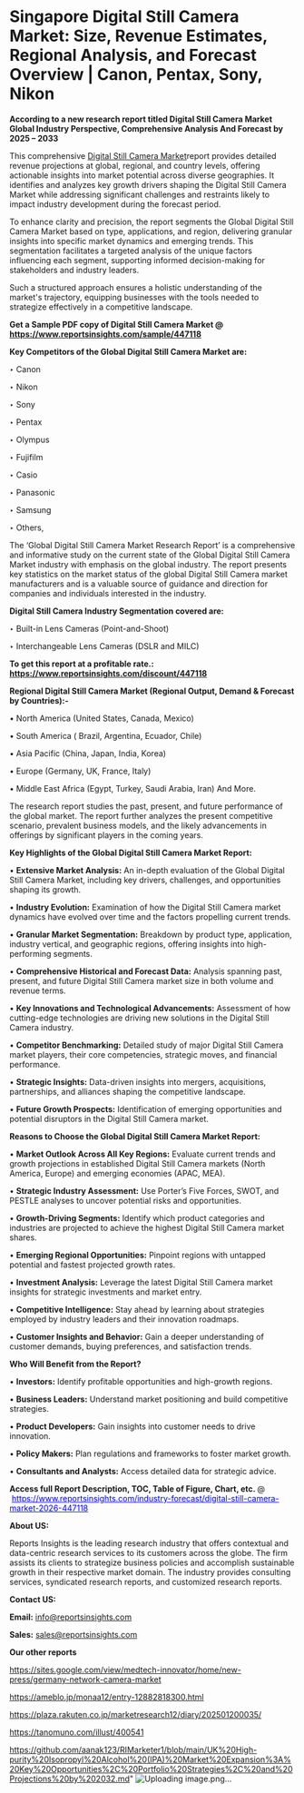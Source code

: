 # Singapore Digital Still Camera Market: Size, Revenue Estimates, Regional Analysis, and Forecast Overview | Canon, Pentax, Sony, Nikon

<strong>According to a new research report titled Digital Still Camera Market Global Industry Perspective, Comprehensive Analysis And Forecast by 2025 – 2033</strong>

This comprehensive <a href=https://www.reportsinsights.com/sample/447118>Digital Still Camera Market</a>report provides detailed revenue projections at global, regional, and country levels, offering actionable insights into market potential across diverse geographies. It identifies and analyzes key growth drivers shaping the Digital Still Camera Market while addressing significant challenges and restraints likely to impact industry development during the forecast period.

To enhance clarity and precision, the report segments the Global Digital Still Camera Market based on type, applications, and region, delivering granular insights into specific market dynamics and emerging trends. This segmentation facilitates a targeted analysis of the unique factors influencing each segment, supporting informed decision-making for stakeholders and industry leaders.

Such a structured approach ensures a holistic understanding of the market's trajectory, equipping businesses with the tools needed to strategize effectively in a competitive landscape.

<strong>Get a Sample PDF copy of Digital Still Camera Market </strong><strong>@<a href=https://www.reportsinsights.com/sample/447118 style=color:#0000ff;> https://www.reportsinsights.com/sample/447118</a></strong></font>

<strong>Key Competitors of the Global Digital Still Camera Market are:</strong>

‣ Canon

‣ Nikon

‣ Sony

‣ Pentax

‣ Olympus

‣ Fujifilm

‣ Casio

‣ Panasonic

‣ Samsung

‣ Others,

The ‘Global Digital Still Camera Market Research Report’ is a comprehensive and informative study on the current state of the Global Digital Still Camera Market industry with emphasis on the global industry. The report presents key statistics on the market status of the global Digital Still Camera market manufacturers and is a valuable source of guidance and direction for companies and individuals interested in the industry.

<strong>Digital Still Camera Industry Segmentation covered are:</strong>

‣ Built-in Lens Cameras (Point-and-Shoot)

‣ Interchangeable Lens Cameras (DSLR and MILC)

<strong>To get this report at a profitable rate.: <a href=https://www.reportsinsights.com/discount/447118 style=color:#0000ff;>https://www.reportsinsights.com/discount/447118</a></strong></font>

<strong>Regional Digital Still Camera Market (Regional Output, Demand &amp; Forecast by Countries):-</strong>

• North America (United States, Canada, Mexico)

• South America ( Brazil, Argentina, Ecuador, Chile)

• Asia Pacific (China, Japan, India, Korea)

• Europe (Germany, UK, France, Italy)

• Middle East Africa (Egypt, Turkey, Saudi Arabia, Iran) And More.

The research report studies the past, present, and future performance of the global market. The report further analyzes the present competitive scenario, prevalent business models, and the likely advancements in offerings by significant players in the coming years.

<strong>Key Highlights of the Global Digital Still Camera Market Report:</strong>

• <strong>Extensive Market Analysis:</strong> An in-depth evaluation of the Global Digital Still Camera Market, including key drivers, challenges, and opportunities shaping its growth.

• <strong>Industry Evolution:</strong> Examination of how the Digital Still Camera market dynamics have evolved over time and the factors propelling current trends.

• <strong>Granular Market Segmentation:</strong> Breakdown by product type, application, industry vertical, and geographic regions, offering insights into high-performing segments.

• <strong>Comprehensive Historical and Forecast Data:</strong> Analysis spanning past, present, and future Digital Still Camera market size in both volume and revenue terms.

• <strong>Key Innovations and Technological Advancements:</strong> Assessment of how cutting-edge technologies are driving new solutions in the Digital Still Camera industry.

• <strong>Competitor Benchmarking:</strong> Detailed study of major Digital Still Camera market players, their core competencies, strategic moves, and financial performance.

• <strong>Strategic Insights:</strong> Data-driven insights into mergers, acquisitions, partnerships, and alliances shaping the competitive landscape.

• <strong>Future Growth Prospects:</strong> Identification of emerging opportunities and potential disruptors in the Digital Still Camera market.

<strong>Reasons to Choose the Global Digital Still Camera Market Report:</strong>

• <strong>Market Outlook Across All Key Regions:</strong> Evaluate current trends and growth projections in established Digital Still Camera markets (North America, Europe) and emerging economies (APAC, MEA).

• <strong>Strategic Industry Assessment:</strong> Use Porter’s Five Forces, SWOT, and PESTLE analyses to uncover potential risks and opportunities.

• <strong>Growth-Driving Segments:</strong> Identify which product categories and industries are projected to achieve the highest Digital Still Camera market shares.

• <strong>Emerging Regional Opportunities:</strong> Pinpoint regions with untapped potential and fastest projected growth rates.

• <strong>Investment Analysis:</strong> Leverage the latest Digital Still Camera market insights for strategic investments and market entry.

• <strong>Competitive Intelligence:</strong> Stay ahead by learning about strategies employed by industry leaders and their innovation roadmaps.

• <strong>Customer Insights and Behavior:</strong> Gain a deeper understanding of customer demands, buying preferences, and satisfaction trends.

<strong>Who Will Benefit from the Report?</strong>

• <strong>Investors:</strong> Identify profitable opportunities and high-growth regions.

• <strong>Business Leaders:</strong> Understand market positioning and build competitive strategies.

• <strong>Product Developers:</strong> Gain insights into customer needs to drive innovation.

• <strong>Policy Makers:</strong> Plan regulations and frameworks to foster market growth.

• <strong>Consultants and Analysts:</strong> Access detailed data for strategic advice.
</ul>
<strong>Access full Report Description, TOC, Table of Figure, Chart, etc. </strong>@  <a href=https://www.reportsinsights.com/industry-forecast/digital-still-camera-market-2026-447118 style=color:#0000ff;>https://www.reportsinsights.com/industry-forecast/digital-still-camera-market-2026-447118</a></font>

<strong><strong>About US</strong>:</strong>

Reports Insights is the leading research industry that offers contextual and data-centric research services to its customers across the globe. The firm assists its clients to strategize business policies and accomplish sustainable growth in their respective market domain. The industry provides consulting services, syndicated research reports, and customized research reports.

<strong>Contact US:</strong>

<p class=""""><b>Email:</b> <a href=mailto:info@reportsinsights.com>info@reportsinsights.com</a></p>
<p class=""""><b>Sales:</b> <a href=mailto:sales@reportsinsights.com>sales@reportsinsights.com</a></p>

<strong>Our other reports</strong>

<a href=https://sites.google.com/view/medtech-innovator/home/new-press/germany-network-camera-market>https://sites.google.com/view/medtech-innovator/home/new-press/germany-network-camera-market</a>

<a href=https://ameblo.jp/monaa12/entry-12882818300.html>https://ameblo.jp/monaa12/entry-12882818300.html</a>

<a href=https://plaza.rakuten.co.jp/marketresearch12/diary/202501200035/>https://plaza.rakuten.co.jp/marketresearch12/diary/202501200035/</a>

<a href=https://tanomuno.com/illust/400541>https://tanomuno.com/illust/400541</a>

<a href=https://github.com/aanak123/RIMarketer1/blob/main/UK%20High-purity%20Isopropyl%20Alcohol%20(IPA)%20Market%20Expansion%3A%20Key%20Opportunities%2C%20Portfolio%20Strategies%2C%20and%20Projections%20by%202032.md>https://github.com/aanak123/RIMarketer1/blob/main/UK%20High-purity%20Isopropyl%20Alcohol%20(IPA)%20Market%20Expansion%3A%20Key%20Opportunities%2C%20Portfolio%20Strategies%2C%20and%20Projections%20by%202032.md</a>"
![Uploading image.png…]()
